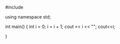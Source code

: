 #include <iostream>

using namespace std;

int main()
{
   int i = 0;
   i = i + 1;
   cout << i << "";
   cout<<i;
    
}
